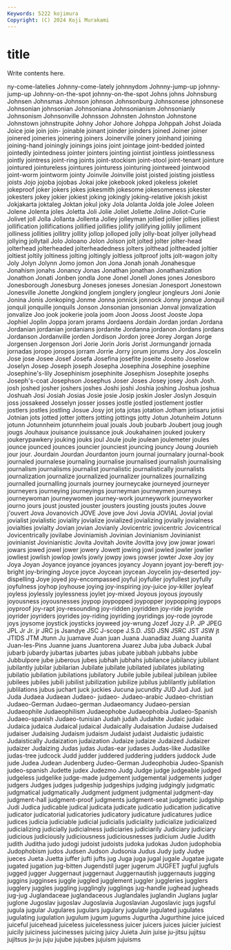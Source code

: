 ```yaml
---
Keywords: 5222 kojimura
Copyright: (C) 2024 Koji Murakami
---
```


# title

Write contents here.



ny-come-latelies Johnny-come-lately johnnydom Johnny-jump-up johnny-jump-up
Johnny-on-the-spot johnny-on-the-spot Johns johns Johnsburg Johnsen Johnsmas Johnson johnson Johnsonburg
Johnsonese johnsonese Johnsonian johnsonian Johnsoniana Johnsonianism Johnsonianly Johnsonism Johnsonville Johnsson
Johnsten Johnston Johnstone Johnstown johnstrupite Johny Johor Johore Johppa Johppah
Johst Joiada Joice joie join join- joinable joinant joinder joinders
joined Joiner joiner joinered joineries joinering joiners Joinerville joinery joinhand
joining joining-hand joiningly joinings joins joint jointage joint-bedded jointed jointedly
jointedness jointer jointers jointing jointist jointless jointlessness jointly jointress joint-ring
joints joint-stockism joint-stool joint-tenant jointure jointured jointureless jointures jointuress jointuring
jointweed jointwood joint-worm jointworm jointy Joinvile Joinville joist joisted joisting
joistless joists Jojo jojoba jojobas Jokai joke jokebook joked jokeless
jokelet jokeproof joker jokers jokes jokesmith jokesome jokesomeness jokester jokesters
jokey jokier jokiest joking jokingly joking-relative jokish jokist Jokjakarta joktaleg
Joktan jokul joky Jola Jolanta Jolda jole Jolee Joleen Jolene
Jolenta joles Joletta Joli Jolie Joliet Joliette Joline Joliot-Curie Jolivet
joll Jolla Jollanta Jollenta Jolley jolleyman jollied jollier jollies jolliest
jollification jollifications jollified jollifies jollify jollifying jollily jolliment jolliness jollities
jollitry jollity jollop jolloped jolly jolly-boat jollyer jollyhead jollying jollytail
Jolo Joloano Jolon Jolson jolt jolted jolter jolter-head jolterhead jolterheaded
jolterheadedness jolters jolthead joltheaded joltier joltiest joltily joltiness jolting joltingly
joltless joltproof jolts jolt-wagon jolty Joly Jolyn Jolynn Jomo jomon
Jon Jona Jonah jonah Jonahesque Jonahism jonahs Jonancy Jonas Jonathan
jonathan Jonathanization Jonathon Jonati Jonben jondla Jone Jonel Jonell Jones
jones Jonesboro Jonesborough Jonesburg Joneses joneses Jonesian Jonesport Jonestown Jonesville
Jonette Jongkind jonglem jonglery jongleur jongleurs Joni Jonie Jonina Jonis
Jonkoping Jonme Jonna jonnick jonnock Jonny jonque Jonquil jonquil jonquille
jonquils Jonson Jonsonian jonsonian Jonval jonvalization jonvalize Joo jook jookerie
joola joom Joon Jooss Joost Jooste Jopa Jophiel Joplin Joppa
joram jorams Jordaens Jordain Jordan jordan Jordana Jordanian jordanian jordanians
jordanite Jordanna jordanon Jordans jordans Jordanson Jordanville jorden Jordison Jordon
joree Jorey Jorgan Jorge Jorgensen Jorgenson Jori Jorie Jorin Joris
Jorist Jormungandr jornada jornadas joropo joropos jorram Jorrie Jorry jorum
jorums Jory Jos Joscelin Jose jose Josee Josef Josefa Josefina
josefite joseite Joseito Joselow Joselyn Josep Joseph joseph Josepha Josephina
Josephine josephine Josephine's-lily Josephinism josephinite Josephism Josephite josephs Joseph's-coat Josephson
Josephus Joser Joses Josey josey Josh Josh. josh joshed josher
joshers joshes Joshi joshi Joshia joshing Joshua joshua Joshuah Josi
Josiah Josias Josie josie Josip joskin Josler Joslyn Josquin joss
jossakeed Josselyn josser josses jostle jostled jostlement jostler jostlers jostles
jostling Josue Josy jot jota jotas jotation Jotham jotisaru jotisi
Jotnian jots jotted jotter jotters jotting jottings jotty Jotun Jotunheim
Jotunn jotunn Jotunnheim jotunnheim joual jouals Joub joubarb Joubert joug
jough jougs Jouhaux jouisance jouissance jouk Joukahainen jouked joukery joukerypawkery
jouking jouks joul Joule joule joulean joulemeter joules jounce jounced
jounces jouncier jounciest jouncing jouncy Joung Jounieh jour jour. Jourdain
Jourdan Jourdanton journ journal journalary journal-book journaled journalese journaling journalise
journalised journalish journalising journalism journalisms journalist journalistic journalistically journalists journalization
journalize journalized journalizer journalizes journalizing journalled journalling journals journey journeycake
journeyed journeyer journeyers journeying journeyings journeyman journeymen journeys journeywoman journeywomen
journey-work journeywork journeyworker journo jours joust jousted jouster jousters jousting
jousts joutes Jouve j'ouvert Jova Jovanovich JOVE Jove jove Jovi
Jovia JOVIAL Jovial jovial jovialist jovialistic joviality jovialize jovialized jovializing
jovially jovialness jovialties jovialty Jovian jovian Jovianly Jovicentric jovicentric Jovicentrical
Jovicentrically jovilabe Joviniamish Jovinian Jovinianism Jovinianist jovinianist Jovinianistic Jovita Jovitah
Jovite Jovitta jovy jow jowar jowari jowars jowed jowel jower
jowery Jowett jowing jowl jowled jowler jowlier jowliest jowlish jowlop
jowls jowly jowpy jows jowser jowter Joxe Joy joy Joya
Joyan Joyance joyance joyances joyancy Joyann joyant joy-bereft joy-bright joy-bringing
Joyce joyce Joycean joycean Joycelin joy-deserted joy-dispelling Joye joyed joy-encompassed
joyful joyfuller joyfullest joyfully joyfulness joyhop joyhouse joying joy-inspiring joy-juice
joy-killer joyleaf joyless joylessly joylessness joylet joy-mixed Joyous joyous joyously
joyousness joyousnesses joypop joypopped joypopper joypopping joypops joyproof joy-rapt joy-resounding
joy-ridden joyridden joy-ride joyride joyrider joyriders joyrides joy-riding joyriding joyridings
joy-rode joyrode joys joysome joystick joysticks joyweed joy-wrung Jozef Jozy
J.P. JP JPEG JPL Jr Jr. jr JRC js Jsandye
JSC J-scope J.S.D. JSD JSN JSRC JST JSW jt JTIDS
JTM Jtunn Ju juamave Juan juan Juana Juanadiaz Juang Juanita
Juan-les-Pins Juanne juans Juantorena Juarez Juba juba Juback Jubal jubarb
jubardy jubartas jubartes jubas jubate jubbah jubbahs jubbe Jubbulpore jube
juberous jubes jubhah jubhahs jubilance jubilancy jubilant jubilantly jubilar jubilarian
Jubilate jubilate jubilated jubilates jubilating jubilatio jubilation jubilations jubilatory Jubile
jubile jubileal jubilean jubilee jubilees jubiles jubili jubilist jubilization jubilize
jubilus jublilantly jublilation jublilations jubus juchart juck juckies Jucuna jucundity
JUD Jud Jud. jud Juda Judaea Judaean Judaeo- judaeo- Judaeo-arabic
Judaeo-christian Judaeo-German Judaeo-german Judaeomancy Judaeo-persian Judaeophile Judaeophilism Judaeophobe Judaeophobia Judaeo-Spanish
Judaeo-spanish Judaeo-tunisian Judah judah Judahite Judaic judaic Judaica judaica Judaical
judaical Judaically Judaisation Judaise Judaised judaiser Judaising Judaism judaism Judaist
judaist Judaistic judaistic Judaistically Judaization judaization Judaize judaize Judaized Judaizer
judaizer Judaizing Judas judas Judas-ear judases Judas-like Judaslike judas-tree judcock
Judd judder juddered juddering judders juddock Jude jude Judea Judean
Judenberg Judeo-German Judeophobia Judeo-Spanish judeo-spanish Judette judex Judezmo Judg Judge
judge judgeable judged judgeless judgelike judge-made judgement judgemental judgements judger
judgers Judges judges judgeship judgeships judging judgingly judgmatic judgmatical judgmatically
Judgment judgment judgmental judgment-day judgment-hall judgment-proof judgments judgment-seat judgmetic judgship
Judi Judica judicable judical judicata judicate judicatio judication judicative judicator
judicatorial judicatories judicatory judicature judicatures judice judices judicia judiciable judicial
judicialis judiciality judicialize judicialized judicializing judicially judicialness judiciaries judiciarily Judiciary
judiciary judicious judiciously judiciousness judiciousnesses judicium Judie Judith judith Juditha
judo judogi judoist judoists judoka judokas Judon judophobia Judophobism judos
Judsen Judson Judsonia Judus Judy judy Judye jueces Jueta Juetta
juffer jufti jufts jug Juga juga jugal jugale Jugatae jugate
jugated jugation jug-bitten Jugendstil juger jugerum JUGFET jugful jugfuls jugged
jugger Juggernaut juggernaut Juggernautish juggernauts jugging juggins jugginses juggle juggled
jugglement juggler juggleries jugglers jugglery juggles juggling jugglingly jugglings jug-handle
jughead jugheads jug-jug Juglandaceae juglandaceous Juglandales juglandin Juglans juglar juglone
Jugoslav jugoslav Jugoslavia Jugoslavian Jugoslavic jugs jugsful jugula jugular Jugulares
jugulars jugulary jugulate jugulated jugulates jugulating jugulation jugulum jugum jugums
Jugurtha Jugurthine juice juiced juiceful juicehead juiceless juicelessness juicer juicers
juices juicier juiciest juicily juiciness juicinesses juicing juicy Juieta Juin
juise ju-jitsu jujitsu jujitsus ju-ju juju jujube jujubes jujuism jujuisms
